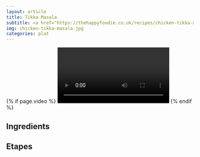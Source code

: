 ```yaml
---
layout: article
title: Tikka Masala
subtitle: <a href="https://thehappyfoodie.co.uk/recipes/chicken-tikka-masala-jamie-oliver-comfort-food">https://thehappyfoodie.co.uk/recipes/chicken-tikka-masala-jamie-oliver-comfort-food</a>
img: chicken-tikka-masala.jpg
categories: plat
---
```


<div class="body">
  <div class="video">
    {% if page.video %}
    <video id="player" controls>
        <source src="{{ page.video }}" type="video/mp4">
    </video>
    {% endif %}
  </div>
  <h2>Ingredients</h2>
  <h2>Etapes</h2>
</div>
